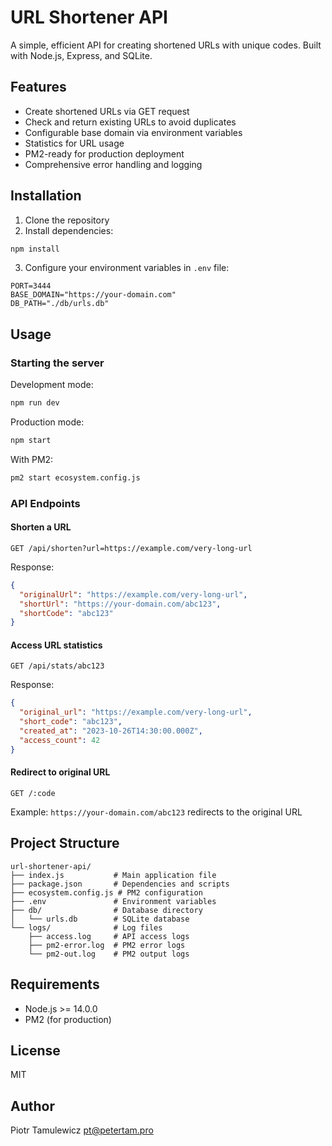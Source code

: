 # URL Shortener API

A simple, efficient API for creating shortened URLs with unique codes. Built with Node.js, Express, and SQLite.

## Features

- Create shortened URLs via GET request
- Check and return existing URLs to avoid duplicates
- Configurable base domain via environment variables
- Statistics for URL usage
- PM2-ready for production deployment
- Comprehensive error handling and logging

## Installation

1. Clone the repository
2. Install dependencies:

```bash
npm install
```

3. Configure your environment variables in `.env` file:

```
PORT=3444
BASE_DOMAIN="https://your-domain.com"
DB_PATH="./db/urls.db"
```

## Usage

### Starting the server

Development mode:
```bash
npm run dev
```

Production mode:
```bash
npm start
```

With PM2:
```bash
pm2 start ecosystem.config.js
```

### API Endpoints

#### Shorten a URL
```
GET /api/shorten?url=https://example.com/very-long-url
```

Response:
```json
{
  "originalUrl": "https://example.com/very-long-url",
  "shortUrl": "https://your-domain.com/abc123",
  "shortCode": "abc123"
}
```

#### Access URL statistics
```
GET /api/stats/abc123
```

Response:
```json
{
  "original_url": "https://example.com/very-long-url",
  "short_code": "abc123",
  "created_at": "2023-10-26T14:30:00.000Z",
  "access_count": 42
}
```

#### Redirect to original URL
```
GET /:code
```
Example: `https://your-domain.com/abc123` redirects to the original URL

## Project Structure

```
url-shortener-api/
├── index.js           # Main application file
├── package.json       # Dependencies and scripts
├── ecosystem.config.js # PM2 configuration
├── .env               # Environment variables
├── db/                # Database directory
│   └── urls.db        # SQLite database
└── logs/              # Log files
    ├── access.log     # API access logs
    ├── pm2-error.log  # PM2 error logs
    └── pm2-out.log    # PM2 output logs
```

## Requirements

- Node.js >= 14.0.0
- PM2 (for production)

## License

MIT

## Author

Piotr Tamulewicz <pt@petertam.pro>